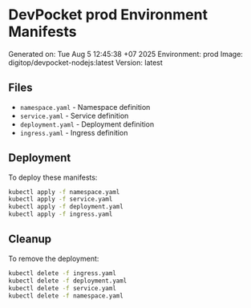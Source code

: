 # DevPocket prod Environment Manifests

Generated on: Tue Aug  5 12:45:38 +07 2025
Environment: prod
Image: digitop/devpocket-nodejs:latest
Version: latest

## Files

- `namespace.yaml` - Namespace definition
- `service.yaml` - Service definition
- `deployment.yaml` - Deployment definition
- `ingress.yaml` - Ingress definition

## Deployment

To deploy these manifests:

```bash
kubectl apply -f namespace.yaml
kubectl apply -f service.yaml
kubectl apply -f deployment.yaml
kubectl apply -f ingress.yaml
```

## Cleanup

To remove the deployment:

```bash
kubectl delete -f ingress.yaml
kubectl delete -f deployment.yaml
kubectl delete -f service.yaml
kubectl delete -f namespace.yaml
```
